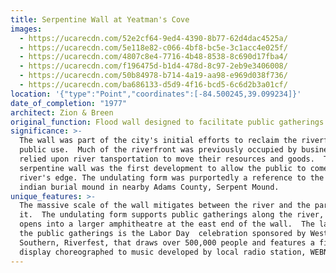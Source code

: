 ```yaml
---
title: Serpentine Wall at Yeatman's Cove
images:
  - https://ucarecdn.com/52e2cf64-9ed4-4390-8b77-62d4dac4525a/
  - https://ucarecdn.com/5e118e82-c066-4bf8-bc5e-3c1acc4e025f/
  - https://ucarecdn.com/4807c8e4-7716-4b48-8538-8c690d17fba4/
  - https://ucarecdn.com/f196475d-b1d4-478d-8c97-2eb9e3406008/
  - https://ucarecdn.com/50b84978-b714-4a19-aa98-e969d038f736/
  - https://ucarecdn.com/ba686133-d5d9-4f16-bcd5-6c6d2b3a01cf/
location: '{"type":"Point","coordinates":[-84.500245,39.099234]}'
date_of_completion: "1977"
architect: Zion & Breen
original_function: Flood wall designed to facilitate public gatherings.
significance: >-
  The wall was part of the city's initial efforts to reclaim the riverfont for
  public use.  Much of the riverfront was previously occupied by businesses that
  relied upon river tansportation to move their resources and goods.  The
  serpentine wall was the first development to allow the public to come to the
  river's edge. The undulating form was purportedly a reference to the famous
  indian burial mound in nearby Adams County, Serpent Mound.
unique_features: >-
  The massive scale of the wall mitigates between the river and the park behind
  it.  The undulating form supports public gatherings along the river, and it
  opens into a larger amphitheatre at the east end of the wall.  The largest of
  the public gatherings is the Labor Day  celebration sponsored by Western &
  Southern, Riverfest, that draws over 500,000 people and features a fireworks
  display choreographed to music developed by local radio station, WEBN.
---
```


